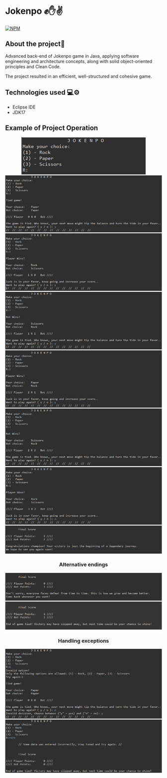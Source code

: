 # Jokenpo ✊✋✌️
[![NPM](https://img.shields.io/github/license/gabriel-asevedo/Jokenpo)](Jokenpo/LICENSE)

## About the project📜
Advanced back-end of Jokenpo game in Java, applying software engineering and architecture concepts, along with solid object-oriented principles and Clean Code.

The project resulted in an efficient, well-structured and cohesive game.

## Technologies used 💻⚙️
- Eclipse IDE
- JDK17

## Example of Project Operation
<p align = "center"> 
  <img alt = "image1" src = "Jokenpo/assets/jokenpo_1.png" />
  <img alt = "image2" src = "Jokenpo/assets/jokenpo_2.png" />
  <img alt = "image3" src = "Jokenpo/assets/jokenpo_3.png" />
  <img alt = "image4" src = "Jokenpo/assets/jokenpo_4.png" />
  <img alt = "image5" src = "Jokenpo/assets/jokenpo_5.png" />
  <img alt = "image6" src = "Jokenpo/assets/jokenpo_6.png" />
  <img alt = "image7" src = "Jokenpo/assets/jokenpo_7.png" />
  <img alt = "image8" src = "Jokenpo/assets/jokenpo_8.png" />
</p>

   <h3 align = "center">  Alternative endings </h3>

<p align = "center"> 
  <img alt = "image9" src = "Jokenpo/assets/jokenpo_9.png" />
  <img alt = "image10" src = "Jokenpo/assets/jokenpo_10.png" />
</p>

<h3 align = "center"> Handling exceptions </h3>

<p align = "center"> 
  <img alt = "image11" src = "Jokenpo/assets/jokenpo_11.png" />
  <img alt = "image12" src = "Jokenpo/assets/jokenpo_12.png" />
</p>
